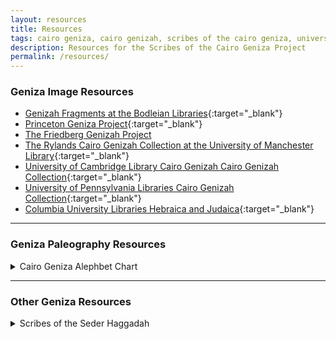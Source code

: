```yaml
---
layout: resources
title: Resources
tags: cairo geniza, cairo genizah, scribes of the cairo geniza, university of pennsylvania, judaica dh, judaicadh, judaica digital humanities
description: Resources for the Scribes of the Cairo Geniza Project
permalink: /resources/
---
```


### Geniza Image Resources

- [Genizah Fragments at the Bodleian Libraries](https://genizah.bodleian.ox.ac.uk/){:target="_blank"}
- [Princeton Geniza Project](https://geniza.princeton.edu/pgp/index.php?a=image){:target="_blank"}
- [The Friedberg Genizah Project](https://fjms.genizah.org/?lang=eng)
- [The Rylands Cairo Genizah Collection at the University of Manchester Library](http://www.rylandsgenizah.org/){:target="_blank"}
- [University of Cambridge Library Cairo Genizah Cairo Genizah Collection](https://cudl.lib.cam.ac.uk/collections/genizah){:target="_blank"}
- [University of Pennsylvania Libraries Cairo Genizah Collection](http://openn.library.upenn.edu/html/genizah_contents.html){:target="_blank"}
- [Columbia University Libraries Hebraica and Judaica](https://library.columbia.edu/locations/rbml/units/Hebraica.html){:target="_blank"}


---

### Geniza Paleography Resources

<details>
    <summary>Cairo Geniza Alephbet Chart</summary>
<ul><li><a href="https://github.com/judaicadh/cairogeniza/tree/master/_docs/Eckstein%20Alephbet%20Chart" target="_blank">Click here to download the chart.</a></li>
 <li>A chart of different Hebrew script types found in the Geniza. Created by Laura Newman Eckstein with help from Dr. Judith Olszowy-Schlanger.</li></ul>
    <p><a href="https://github.com/judaicadh/cairogeniza/tree/master/_docs/Eckstein%20Alephbet%20Chart" target="_blank"><img src="../img/alephbets.png" alt="Alephbets" class="responsive"></a></p>
    </details>

---

### Other Geniza Resources

<details>
    <summary>Scribes of the Seder Haggadah</summary>
    <ul><li><a href="https://www.sefaria.org/sheets/105137">Explore the Haggadah</a></li>
    <li><a href="https://medium.com/@judaicadh/sederscribes-1866981146e6" target="_blank">Read the blog post introducing the Haggadah</a></li>
     <li><a href="https://github.com/judaicadh/sederscribess" target="_blank">Get the list of Geniza Fragment sources and images we used for each section of the Haggadah</a></li></ul>
